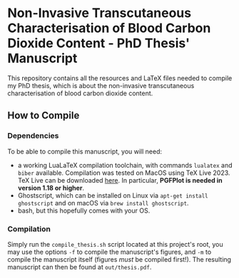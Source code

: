 # Non-Invasive Transcutaneous Characterisation of Blood Carbon Dioxide Content - PhD Thesis' Manuscript

This repository contains all the resources and LaTeX files needed to compile my PhD thesis, which is about the non-invasive transcutaneous characterisation of blood carbon dioxide content.

## How to Compile

### Dependencies

To be able to compile this manuscript, you will need:

  - a working LuaLaTeX compilation toolchain, with commands `lualatex` and `biber` available. Compilation was tested on MacOS using TeX Live 2023. TeX Live can be downloaded [here](https://www.tug.org/texlive/). In particular, **PGFPlot is needed in version 1.18 or higher**.
  - Ghostscript, which can be installed on Linux via `apt-get install ghostscript` and on macOS via `brew install ghostscript`.
  - bash, but this hopefully comes with your OS.

### Compilation

Simply run the `compile_thesis.sh` script located at this project's root, you may use the options `-f` to compile the manuscript's figures, and `-m` to compile the manuscript itself (figures *must* be compiled first!). The resulting manuscript can then be found at `out/thesis.pdf`.